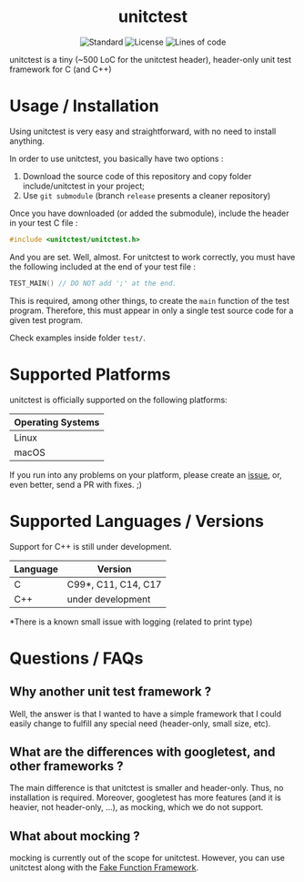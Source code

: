 <div align="center">

<h1>unitctest</h1>

![Standard](https://img.shields.io/badge/C-99/11/14/17-blue.svg)
![License](https://img.shields.io/github/license/luizinhosuraty/unitctest)
![Lines of code](https://img.shields.io/tokei/lines/github/luizinhosuraty/unitctest?label=LoC-header)

</div>

unitctest is a tiny (~500 LoC for the unitctest header), header-only
unit test framework for C (and C++)

# Usage / Installation

Using unitctest is very easy and straightforward, with no need to install anything.

In order to use unitctest, you basically have two options :
1. Download the source code of this repository and copy folder include/unitctest in your project;
2. Use ```git submodule``` (branch ```release``` presents a cleaner repository)

Once you have downloaded (or added the submodule), include the header in your test C file :

```c
#include <unitctest/unitctest.h>
```

And you are set. Well, almost. For unitctest to work correctly, you must have the following
included at the end of your test file :

```c
TEST_MAIN() // DO NOT add ';' at the end.
```

This is required, among other things, to create the ```main``` function of the test program.
Therefore, this must appear in only a single test source code for a given test program.

Check examples inside folder ```test/```.

# Supported Platforms

unitctest is officially supported on the following platforms:

Operating Systems          |
-------------------------- |
Linux                      |
macOS                      |

If you run into any problems on your platform, please create an
[issue](https://github.com/luizinhosuraty/unitctest/issues), or, even better, send a PR
with fixes. ;)

# Supported Languages / Versions

Support for C++ is still under development.

Language          | Version
----------------- | -----------------
C                 | C99*, C11, C14, C17
C++               | under development

*There is a known small issue with logging (related to print type) 

# Questions / FAQs

## Why another unit test framework ?
Well, the answer is that I wanted to have a simple framework that I could easily change to fulfill
any special need (header-only, small size, etc).

## What are the differences with googletest, and other frameworks ?
The main difference is that unitctest is smaller and header-only. Thus, no installation is required.
Moreover, googletest has more features (and it is heavier, not header-only, ...), as mocking,
which we do not support.

## What about mocking ?
mocking is currently out of the scope for unitctest. However, you can use unitctest along with the 
[Fake Function Framework](https://github.com/meekrosoft/fff).

